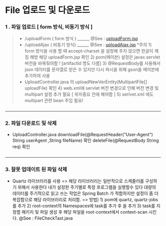 <h1> File 업로드 및 다운로드 </h1>
<h3>1 . 파일 업로드 [ form 방식, 비동기 방식 ]</h3>
 
>- /uploadForm ( form 방식 ) 
  ______ @See : [uploadForm.jsp](https://github.com/edel1212/springStudy/blob/main/ex03/src/main/webapp/WEB-INF/views/uploadForm.jsp)
>- /uploadAjax ( 비동기 방식) ______ @See : [uploadAjax.jsp](https://github.com/edel1212/springStudy/blob/main/ex03/src/main/webapp/WEB-INF/views/uploadAjax.jsp)
   *주의 
    1) form 방식을 사용 할 때 accept-charset 을 설정해 주지 않으면 한글이 깨짐 해방 해당 uploadForm.jsp 확인
    2) pom(메이븐) 설정은 javax.servlet 버전을 바꿔줘야함 ! [artifactId 명도 다름]
    3) @RequestBody를 사용해서 json 데이터를 문자열로 받은 수 있지만 다시 파시을 위해 gson을 메이븐에 추가하여 사용
 >- UploadController.java 의  uploadNewVerEntity(MultipartFile[] uploadFile) 확인 
    4) web.xml에 servlet 버전 변경으로 인해 버전 변경 및 multipart 설정 추가 필요 [ 위치중요 <serlvet>안에 해야함</serlvet> ]
    5) serlvet.xml 에도 multipart 관련 bean 주입 필요!
 
<hr style="margin:25px 0 25px 0"/>

<h3>2. 파일 다운로드 및 삭제</h3>

- UploadController.java
  downloadFile(@RequestHeader("User-Agent") String userAgent ,String fileName) 확인
  deleteFile(@RequestBody String req) 확인

<hr style="margin:25px 0 25px 0"/>

<h3>3. 잘못 업데이트 된 파일 삭제</h3>

- Quartz 라이브러리를 사용
  => 해당 라이브러리는 일반적으로 스케줄러를 구성하기 위해서 사용한다 내가 설정한 주기별로 특정 프로그램을 실행할수 있다
  대량의 데이터를 주기적으로 읽고 쓰는 작업은 Spring Batch 가 적합하지만 설정이 좀 더 복잡함으로 해당
  라이브러리로 처리함.
  => 방법) 1) pom에 quartz, quartz-jobs를 추가 2) root-context의 Namespaces에 task를 추가 후 <task-annotation-driven/>을 추가 3) task를 지정할 패키지 및 파일 생성 후 해당 파일을 root-context에서 context-scan 시킨다.
  @See : FileCheckTast.java
